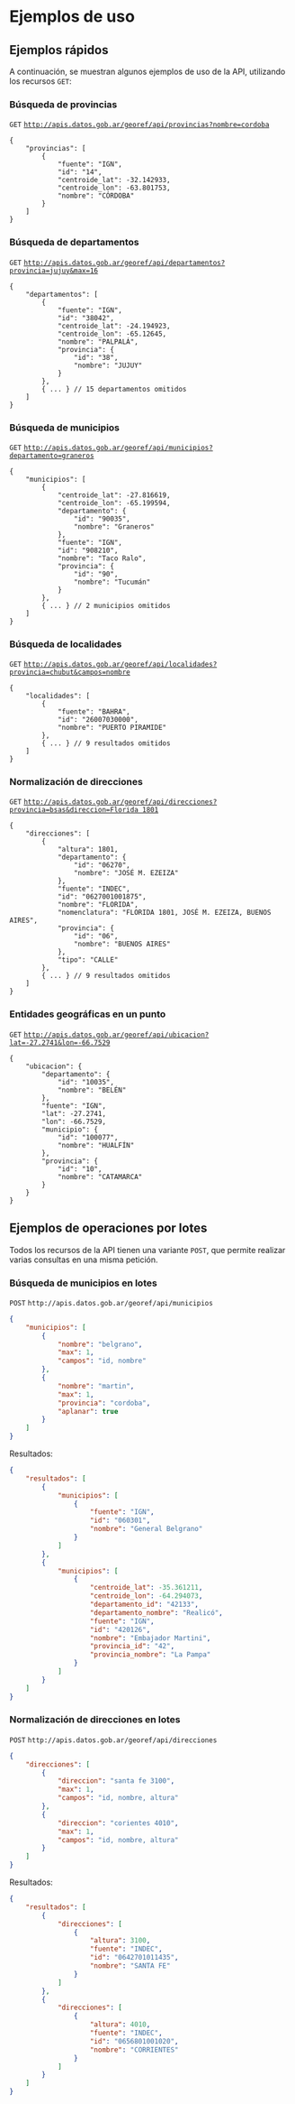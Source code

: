 # Ejemplos de uso

## Ejemplos rápidos
A continuación, se muestran algunos ejemplos de uso de la API, utilizando los recursos `GET`:

### Búsqueda de provincias
`GET` [`http://apis.datos.gob.ar/georef/api/provincias?nombre=cordoba`](http://apis.datos.gob.ar/georef/api/provincias?nombre=cordoba)
```
{
    "provincias": [
        {
            "fuente": "IGN",
            "id": "14",
            "centroide_lat": -32.142933,
            "centroide_lon": -63.801753,
            "nombre": "CÓRDOBA"
        }
    ]
}
```

### Búsqueda de departamentos
`GET` [`http://apis.datos.gob.ar/georef/api/departamentos?provincia=jujuy&max=16`](http://apis.datos.gob.ar/georef/api/departamentos?provincia=jujuy&max=16)
```
{
    "departamentos": [
        {
            "fuente": "IGN",
            "id": "38042",
            "centroide_lat": -24.194923,
            "centroide_lon": -65.12645,
            "nombre": "PALPALÁ",
            "provincia": {
                "id": "38",
                "nombre": "JUJUY"
            }
        },
        { ... } // 15 departamentos omitidos
    ]
}
```

### Búsqueda de municipios
`GET` [`http://apis.datos.gob.ar/georef/api/municipios?departamento=graneros`](http://apis.datos.gob.ar/georef/api/municipios?departamento=graneros)
```
{
    "municipios": [
        {
            "centroide_lat": -27.816619,
            "centroide_lon": -65.199594,
            "departamento": {
                "id": "90035",
                "nombre": "Graneros"
            },
            "fuente": "IGN",
            "id": "908210",
            "nombre": "Taco Ralo",
            "provincia": {
                "id": "90",
                "nombre": "Tucumán"
            }
        },
        { ... } // 2 municipios omitidos
    ]
}
```

### Búsqueda de localidades
`GET` [`http://apis.datos.gob.ar/georef/api/localidades?provincia=chubut&campos=nombre`](http://apis.datos.gob.ar/georef/api/localidades?provincia=chubut&campos=nombre)
```
{
    "localidades": [
		{
			"fuente": "BAHRA",
			"id": "26007030000",
			"nombre": "PUERTO PIRAMIDE"
		},
        { ... } // 9 resultados omitidos
    ]
}
```

### Normalización de direcciones
`GET` [`http://apis.datos.gob.ar/georef/api/direcciones?provincia=bsas&direccion=Florida 1801`](http://apis.datos.gob.ar/georef/api/direcciones?provincia=bsas&direccion=Florida%201801)
```
{
    "direcciones": [
        {
            "altura": 1801,
            "departamento": {
                "id": "06270",
                "nombre": "JOSÉ M. EZEIZA"
            },
            "fuente": "INDEC",
            "id": "0627001001875",
            "nombre": "FLORIDA",
            "nomenclatura": "FLORIDA 1801, JOSÉ M. EZEIZA, BUENOS AIRES",
            "provincia": {
                "id": "06",
                "nombre": "BUENOS AIRES"
            },
            "tipo": "CALLE"
        },
        { ... } // 9 resultados omitidos
    ]
}
```

### Entidades geográficas en un punto
`GET` [`http://apis.datos.gob.ar/georef/api/ubicacion?lat=-27.2741&lon=-66.7529`](http://apis.datos.gob.ar/georef/api/ubicacion?lat=-27.2741&lon=-66.7529)
```
{
    "ubicacion": {
        "departamento": {
            "id": "10035",
            "nombre": "BELÉN"
        },
        "fuente": "IGN",
        "lat": -27.2741,
        "lon": -66.7529,
        "municipio": {
            "id": "100077",
            "nombre": "HUALFÍN"
        },
        "provincia": {
            "id": "10",
            "nombre": "CATAMARCA"
        }
    }
}
```

## Ejemplos de operaciones por lotes
Todos los recursos de la API tienen una variante `POST`, que permite realizar varias consultas en una misma petición.

### Búsqueda de municipios en lotes
`POST` `http://apis.datos.gob.ar/georef/api/municipios`
```json
{
    "municipios": [
        {
            "nombre": "belgrano",
            "max": 1,
            "campos": "id, nombre"
        },
        {
            "nombre": "martin",
            "max": 1,
            "provincia": "cordoba",
			"aplanar": true
        }
    ]
}
```
Resultados:
```json
{
    "resultados": [
        {
            "municipios": [
                {
                    "fuente": "IGN",
                    "id": "060301",
                    "nombre": "General Belgrano"
                }
            ]
        },
        {
            "municipios": [
                {
                    "centroide_lat": -35.361211,
                    "centroide_lon": -64.294073,
                    "departamento_id": "42133",
                    "departamento_nombre": "Realicó",
                    "fuente": "IGN",
                    "id": "420126",
                    "nombre": "Embajador Martini",
                    "provincia_id": "42",
                    "provincia_nombre": "La Pampa"
                }
            ]
        }
    ]
}
```

### Normalización de direcciones en lotes
`POST` `http://apis.datos.gob.ar/georef/api/direcciones`
```json
{
    "direcciones": [
        {
            "direccion": "santa fe 3100",
            "max": 1,
            "campos": "id, nombre, altura"
        },
        {
            "direccion": "corientes 4010",
            "max": 1,
			"campos": "id, nombre, altura"
        }
    ]
}
```
Resultados:
```json
{
    "resultados": [
        {
            "direcciones": [
                {
                    "altura": 3100,
                    "fuente": "INDEC",
                    "id": "0642701011435",
                    "nombre": "SANTA FE"
                }
            ]
        },
        {
            "direcciones": [
                {
                    "altura": 4010,
                    "fuente": "INDEC",
                    "id": "0656801001020",
                    "nombre": "CORRIENTES"
                }
            ]
        }
    ]
}
```
